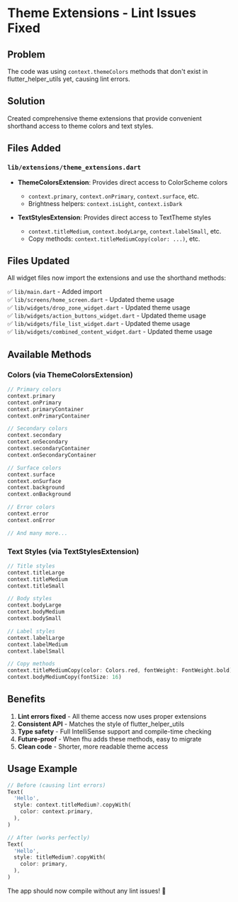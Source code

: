 # Theme Extensions - Lint Issues Fixed

## Problem
The code was using `context.themeColors` methods that don't exist in flutter_helper_utils yet, causing lint errors.

## Solution
Created comprehensive theme extensions that provide convenient shorthand access to theme colors and text styles.

## Files Added

### `lib/extensions/theme_extensions.dart`
- **ThemeColorsExtension**: Provides direct access to ColorScheme colors
  - `context.primary`, `context.onPrimary`, `context.surface`, etc.
  - Brightness helpers: `context.isLight`, `context.isDark`
  
- **TextStylesExtension**: Provides direct access to TextTheme styles
  - `context.titleMedium`, `context.bodyLarge`, `context.labelSmall`, etc.
  - Copy methods: `context.titleMediumCopy(color: ...)`, etc.

## Files Updated
All widget files now import the extensions and use the shorthand methods:

✅ `lib/main.dart` - Added import  
✅ `lib/screens/home_screen.dart` - Updated theme usage  
✅ `lib/widgets/drop_zone_widget.dart` - Updated theme usage  
✅ `lib/widgets/action_buttons_widget.dart` - Updated theme usage  
✅ `lib/widgets/file_list_widget.dart` - Updated theme usage  
✅ `lib/widgets/combined_content_widget.dart` - Updated theme usage  

## Available Methods

### Colors (via ThemeColorsExtension)
```dart
// Primary colors
context.primary
context.onPrimary
context.primaryContainer
context.onPrimaryContainer

// Secondary colors
context.secondary
context.onSecondary
context.secondaryContainer
context.onSecondaryContainer

// Surface colors
context.surface
context.onSurface
context.background
context.onBackground

// Error colors
context.error
context.onError

// And many more...
```

### Text Styles (via TextStylesExtension)
```dart
// Title styles
context.titleLarge
context.titleMedium
context.titleSmall

// Body styles
context.bodyLarge
context.bodyMedium
context.bodySmall

// Label styles
context.labelLarge
context.labelMedium
context.labelSmall

// Copy methods
context.titleMediumCopy(color: Colors.red, fontWeight: FontWeight.bold)
context.bodyMediumCopy(fontSize: 16)
```

## Benefits
1. **Lint errors fixed** - All theme access now uses proper extensions
2. **Consistent API** - Matches the style of flutter_helper_utils
3. **Type safety** - Full IntelliSense support and compile-time checking
4. **Future-proof** - When fhu adds these methods, easy to migrate
5. **Clean code** - Shorter, more readable theme access

## Usage Example
```dart
// Before (causing lint errors)
Text(
  'Hello',
  style: context.titleMedium?.copyWith(
    color: context.primary,
  ),
)

// After (works perfectly)
Text(
  'Hello', 
  style: titleMedium?.copyWith(
    color: primary,
  ),
)
```

The app should now compile without any lint issues! 🎉
